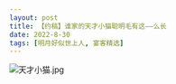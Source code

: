 ```yaml
---
layout: post
title: 【约稿】谁家的天才小猫聪明毛有这——么长
date: 2022-8-30
tags: [明月好似世上人, 宴客精选]
---
```


![天才小猫.jpg](https://s2.loli.net/2022/09/10/3scDGBrmf48kHJY.jpg)
